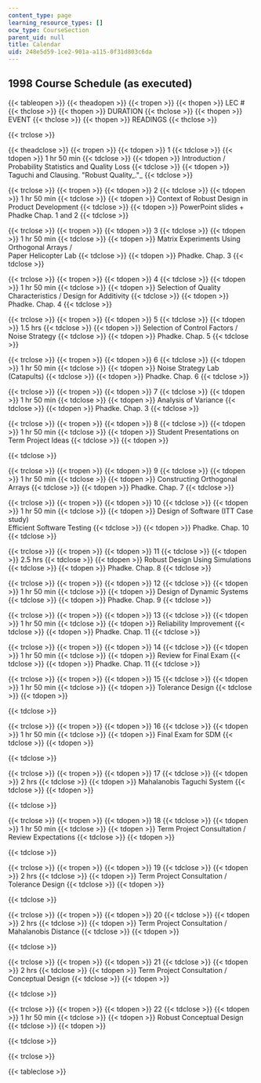 ```yaml
---
content_type: page
learning_resource_types: []
ocw_type: CourseSection
parent_uid: null
title: Calendar
uid: 248e5d59-1ce2-901a-a115-0f31d803c6da
---
```


1998 Course Schedule (as executed)
----------------------------------

{{< tableopen >}}
{{< theadopen >}}
{{< tropen >}}
{{< thopen >}}
LEC #
{{< thclose >}}
{{< thopen >}}
DURATION
{{< thclose >}}
{{< thopen >}}
EVENT
{{< thclose >}}
{{< thopen >}}
READINGS
{{< thclose >}}

{{< trclose >}}

{{< theadclose >}}
{{< tropen >}}
{{< tdopen >}}
1
{{< tdclose >}}
{{< tdopen >}}
1 hr 50 min
{{< tdclose >}}
{{< tdopen >}}
Introduction / Probability Statistics and Quality Loss
{{< tdclose >}}
{{< tdopen >}}
Taguchi and Clausing. "Robust Quality_."_
{{< tdclose >}}

{{< trclose >}}
{{< tropen >}}
{{< tdopen >}}
2
{{< tdclose >}}
{{< tdopen >}}
1 hr 50 min
{{< tdclose >}}
{{< tdopen >}}
Context of Robust Design in Product Development
{{< tdclose >}}
{{< tdopen >}}
PowerPoint slides + Phadke Chap. 1 and 2
{{< tdclose >}}

{{< trclose >}}
{{< tropen >}}
{{< tdopen >}}
3
{{< tdclose >}}
{{< tdopen >}}
1 hr 50 min
{{< tdclose >}}
{{< tdopen >}}
Matrix Experiments Using Orthogonal Arrays /  
Paper Helicopter Lab
{{< tdclose >}}
{{< tdopen >}}
Phadke. Chap. 3
{{< tdclose >}}

{{< trclose >}}
{{< tropen >}}
{{< tdopen >}}
4
{{< tdclose >}}
{{< tdopen >}}
1 hr 50 min
{{< tdclose >}}
{{< tdopen >}}
Selection of Quality Characteristics / Design for Additivity
{{< tdclose >}}
{{< tdopen >}}
Phadke. Chap. 4
{{< tdclose >}}

{{< trclose >}}
{{< tropen >}}
{{< tdopen >}}
5
{{< tdclose >}}
{{< tdopen >}}
1.5 hrs
{{< tdclose >}}
{{< tdopen >}}
Selection of Control Factors / Noise Strategy
{{< tdclose >}}
{{< tdopen >}}
Phadke. Chap. 5
{{< tdclose >}}

{{< trclose >}}
{{< tropen >}}
{{< tdopen >}}
6
{{< tdclose >}}
{{< tdopen >}}
1 hr 50 min
{{< tdclose >}}
{{< tdopen >}}
Noise Strategy Lab (Catapults)
{{< tdclose >}}
{{< tdopen >}}
Phadke. Chap. 6
{{< tdclose >}}

{{< trclose >}}
{{< tropen >}}
{{< tdopen >}}
7
{{< tdclose >}}
{{< tdopen >}}
1 hr 50 min
{{< tdclose >}}
{{< tdopen >}}
Analysis of Variance
{{< tdclose >}}
{{< tdopen >}}
Phadke. Chap. 3
{{< tdclose >}}

{{< trclose >}}
{{< tropen >}}
{{< tdopen >}}
8
{{< tdclose >}}
{{< tdopen >}}
1 hr 50 min
{{< tdclose >}}
{{< tdopen >}}
Student Presentations on Term Project Ideas
{{< tdclose >}}
{{< tdopen >}}

{{< tdclose >}}

{{< trclose >}}
{{< tropen >}}
{{< tdopen >}}
9
{{< tdclose >}}
{{< tdopen >}}
1 hr 50 min
{{< tdclose >}}
{{< tdopen >}}
Constructing Orthogonal Arrays
{{< tdclose >}}
{{< tdopen >}}
Phadke. Chap. 7
{{< tdclose >}}

{{< trclose >}}
{{< tropen >}}
{{< tdopen >}}
10
{{< tdclose >}}
{{< tdopen >}}
1 hr 50 min
{{< tdclose >}}
{{< tdopen >}}
Design of Software (ITT Case study)  
Efficient Software Testing
{{< tdclose >}}
{{< tdopen >}}
Phadke. Chap. 10
{{< tdclose >}}

{{< trclose >}}
{{< tropen >}}
{{< tdopen >}}
11
{{< tdclose >}}
{{< tdopen >}}
2.5 hrs
{{< tdclose >}}
{{< tdopen >}}
Robust Design Using Simulations
{{< tdclose >}}
{{< tdopen >}}
Phadke. Chap. 8
{{< tdclose >}}

{{< trclose >}}
{{< tropen >}}
{{< tdopen >}}
12
{{< tdclose >}}
{{< tdopen >}}
1 hr 50 min
{{< tdclose >}}
{{< tdopen >}}
Design of Dynamic Systems
{{< tdclose >}}
{{< tdopen >}}
Phadke. Chap. 9
{{< tdclose >}}

{{< trclose >}}
{{< tropen >}}
{{< tdopen >}}
13
{{< tdclose >}}
{{< tdopen >}}
1 hr 50 min
{{< tdclose >}}
{{< tdopen >}}
Reliability Improvement
{{< tdclose >}}
{{< tdopen >}}
Phadke. Chap. 11
{{< tdclose >}}

{{< trclose >}}
{{< tropen >}}
{{< tdopen >}}
14
{{< tdclose >}}
{{< tdopen >}}
1 hr 50 min
{{< tdclose >}}
{{< tdopen >}}
Review for Final Exam
{{< tdclose >}}
{{< tdopen >}}
Phadke. Chap. 11
{{< tdclose >}}

{{< trclose >}}
{{< tropen >}}
{{< tdopen >}}
15
{{< tdclose >}}
{{< tdopen >}}
1 hr 50 min
{{< tdclose >}}
{{< tdopen >}}
Tolerance Design
{{< tdclose >}}
{{< tdopen >}}

{{< tdclose >}}

{{< trclose >}}
{{< tropen >}}
{{< tdopen >}}
16
{{< tdclose >}}
{{< tdopen >}}
1 hr 50 min
{{< tdclose >}}
{{< tdopen >}}
Final Exam for SDM
{{< tdclose >}}
{{< tdopen >}}

{{< tdclose >}}

{{< trclose >}}
{{< tropen >}}
{{< tdopen >}}
17
{{< tdclose >}}
{{< tdopen >}}
2 hrs
{{< tdclose >}}
{{< tdopen >}}
Mahalanobis Taguchi System
{{< tdclose >}}
{{< tdopen >}}

{{< tdclose >}}

{{< trclose >}}
{{< tropen >}}
{{< tdopen >}}
18
{{< tdclose >}}
{{< tdopen >}}
1 hr 50 min
{{< tdclose >}}
{{< tdopen >}}
Term Project Consultation / Review Expectations
{{< tdclose >}}
{{< tdopen >}}

{{< tdclose >}}

{{< trclose >}}
{{< tropen >}}
{{< tdopen >}}
19
{{< tdclose >}}
{{< tdopen >}}
2 hrs
{{< tdclose >}}
{{< tdopen >}}
Term Project Consultation / Tolerance Design
{{< tdclose >}}
{{< tdopen >}}

{{< tdclose >}}

{{< trclose >}}
{{< tropen >}}
{{< tdopen >}}
20
{{< tdclose >}}
{{< tdopen >}}
2 hrs
{{< tdclose >}}
{{< tdopen >}}
Term Project Consultation / Mahalanobis Distance
{{< tdclose >}}
{{< tdopen >}}

{{< tdclose >}}

{{< trclose >}}
{{< tropen >}}
{{< tdopen >}}
21
{{< tdclose >}}
{{< tdopen >}}
2 hrs
{{< tdclose >}}
{{< tdopen >}}
Term Project Consultation / Conceptual Design
{{< tdclose >}}
{{< tdopen >}}

{{< tdclose >}}

{{< trclose >}}
{{< tropen >}}
{{< tdopen >}}
22
{{< tdclose >}}
{{< tdopen >}}
1 hr 50 min
{{< tdclose >}}
{{< tdopen >}}
Robust Conceptual Design
{{< tdclose >}}
{{< tdopen >}}

{{< tdclose >}}

{{< trclose >}}

{{< tableclose >}}